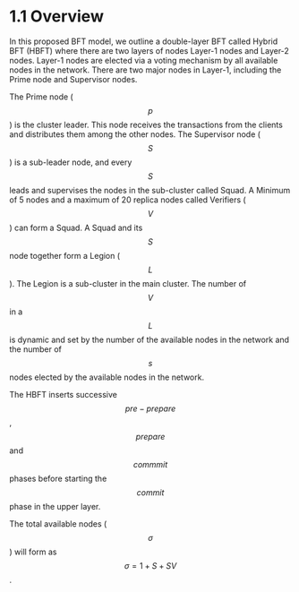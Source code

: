 # 1.1 Overview

In this proposed BFT model, we outline a double-layer BFT called Hybrid BFT (HBFT) where there are two layers of nodes Layer-1 nodes and Layer-2 nodes. Layer-1 nodes are elected via a voting mechanism by all available nodes in the network. There are two major nodes in Layer-1, including the Prime node and Supervisor nodes.

The Prime node ($$p$$) is the cluster leader. This node receives the transactions from the clients and distributes them among the other nodes. The Supervisor node ($$S$$) is a sub-leader node, and every $$S$$ leads and supervises the nodes in the sub-cluster called Squad. A Minimum of 5 nodes and a maximum of 20 replica nodes called Verifiers ($$V$$) can form a Squad. A Squad and its $$S$$ node together form a Legion ($$L$$). The Legion is a sub-cluster in the main cluster. The number of $$V$$ in a $$L$$ is dynamic and set by the number of the available nodes in the network and the number of $$s$$ nodes elected by the available nodes in the network.

The HBFT inserts successive $$pre-prepare$$, $$prepare$$ and $$commmit$$ phases before starting the $$commit$$ phase in the upper layer.

The total available nodes ($$σ$$) will form as $$σ=1+S+SV$$.&#x20;
